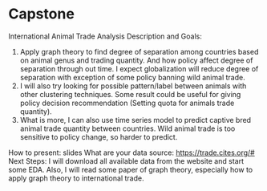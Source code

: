 # Capstone
International Animal Trade Analysis
Description and Goals:
1) Apply graph theory to find degree of separation among countries based on animal genus and trading quantity. And how policy affect degree of separation through out time. I expect globalization will reduce degree of separation with exception of some policy banning wild animal trade.
2) I will also try looking for possible pattern/label between animals with other clustering techniques. Some result could be useful for giving policy decision recommendation (Setting quota for animals trade quantity).
3) What is more, I can also use time series model to predict captive bred animal trade quantity between countries. Wild animal trade is too sensitive to policy change, so harder to predict.

How to present: slides
What are your data source: https://trade.cites.org/#
Next Steps: I will download all available data from the website and start some EDA. Also, I will read some paper of graph theory, especially how to apply graph theory to international trade.
